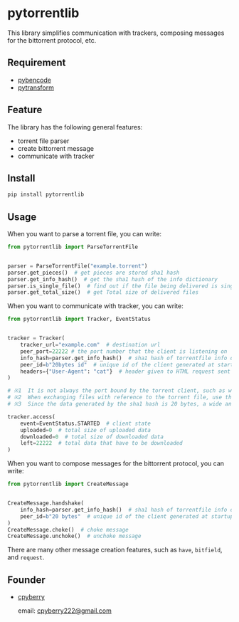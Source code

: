 # pytorrentlib

This library simplifies communication with trackers, composing messages for the bittorrent protocol, etc.

## Requirement

* [pybencode](https://github.com/cpyberry/pybencode)
* [pytransform](https://github.com/cpyberry/pytransform)

## Feature

The library has the following general features:

* torrent file parser
* create bittorrent message
* communicate with tracker

## Install
```python
pip install pytorrentlib
```

## Usage

When you want to parse a torrent file, you can write:

```python
from pytorrentlib import ParseTorrentFile


parser = ParseTorrentFile("example.torrent")
parser.get_pieces()  # get pieces are stored sha1 hash
parser.get_info_hash()  # get the sha1 hash of the info dictionary
parser.is_single_file()  # find out if the file being delivered is single or multiple
parser.get_total_size()  # get Total size of delivered files
```

When you want to communicate with tracker, you can write:

```python
from pytorrentlib import Tracker, EventStatus


tracker = Tracker(
	tracker_url="example.com"  # destination url
	peer_port=22222 # the port number that the client is listening on  ※1
	info_hash=parser.get_info_hash()  # sha1 hash of torrentfile info dictionary  ※2
	peer_id=b"20bytes id"  # unique id of the client generated at startup  ※3
	headers={"User-Agent": "cat"}  # header given to HTML request sent when communicating with tracker
)

# ※1  It is not always the port bound by the torrent client, such as when port mapping is performed.
# ※2  When exchanging files with reference to the torrent file, use the get_info_hash method, which is one of the parser functions of the torrent file.
# ※3  Since the data generated by the sha1 hash is 20 bytes, a wide and appropriate random number sha1 hash may be used.

tracker.access(
	event=EventStatus.STARTED  # client state
	uploaded=0  # total size of uploaded data
	downloaded=0  # total size of downloaded data
	left=22222  # total data that have to be downloaded
)
```

When you want to compose messages for the bittorrent protocol, you can write:

```python
from pytorrentlib import CreateMessage


CreateMessage.handshake(
	info_hash=parser.get_info_hash()  # sha1 hash of torrentfile info dictionary
	peer_id=b"20 bytes"  # unique id of the client generated at startup
)
CreateMessage.choke()  # choke message
CreateMessage.unchoke()  # unchoke message
```

There are many other message creation features, such as `have`, `bitfield`, and `request`.

## Founder

* [cpyberry](https://github.com/cpyberry)

	email: cpyberry222@gmail.com
